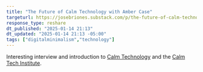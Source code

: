 ```yaml
---
title: "The Future of Calm Technology with Amber Case"
targeturl: https://josebriones.substack.com/p/the-future-of-calm-technology-with
response_type: reshare
dt_published: "2025-01-14 21:13"
dt_updated: "2025-01-14 21:13 -05:00"
tags: ["digitalminimalism","technology"]
---
```


Interesting interview and introduction to [Calm Technology](https://calmtech.com/) and the [Calm Tech Institute](https://www.calmtech.institute/).